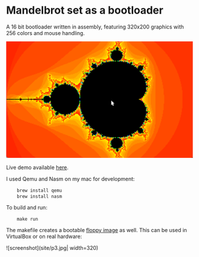 # Mandelbrot set as a bootloader

A 16 bit bootloader written in assembly, featuring 320x200 graphics with 256 colors and mouse handling. 

![screenshot](site/screenshot.png)

Live demo available [here](https://csokavar.hu/projects/mandelbrot).

I used Qemu and Nasm on my mac for development:

```
    brew install qemu
    brew install nasm
```

To build and run:
```
    make run
```

The makefile creates a bootable [floppy image](bin/boot.img) as well. This can be used in VirtualBox 
or on real hardware:

![screenshot](site/p3.jpg| width=320)

